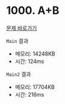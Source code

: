 # 1000. A+B

[문제 바로가기](https://www.acmicpc.net/problem/1000)

`Main` 결과

* 메모리: 14248KB
* 시간: 124ms

`Main2` 결과

* 메모리: 17704KB
* 시간: 216ms